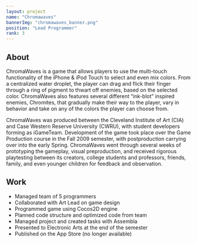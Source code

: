 ```yaml
---
layout: project
name: "Chromawaves"
bannerImg: "chromawaves_banner.png"
position: "Lead Programmer"
rank: 3
---
```


## About ##

ChromaWaves is a game that allows players to use the multi-touch functionality of the iPhone & iPod Touch to select and even mix colors. From a centralized water droplet, the player can drag and flick their finger through a ring of pigment to thwart off enemies, based on the selected color. ChromaWaves also features several different “ink-blot” inspired enemies, Chromites, that gradually make their way to the player, vary in behavior and take on any of the colors the player can choose from.

ChromaWaves was produced between the Cleveland Institute of Art (CIA) and Case Western Reserve University (CWRU), with student developers forming as iGameTeam. Development of the game took place over the Game Production course in the Fall 2009 semester, with postproduction carrying over into the early Spring. ChromaWaves went through several weeks of prototyping the gameplay, visual preproduction, and received rigorous playtesting between its creators, college students and professors, friends, family, and even younger children for feedback and observation.

## Work ##
* Managed team of 5 programmers
* Collaborated with Art Lead on game design
* Programmed game using Cocos2D engine
* Planned code structure and optimized code from team
* Managed project and created tasks with Assembla
* Presented to Electronic Arts at the end of the semester
* Published on the App Store (no longer available)